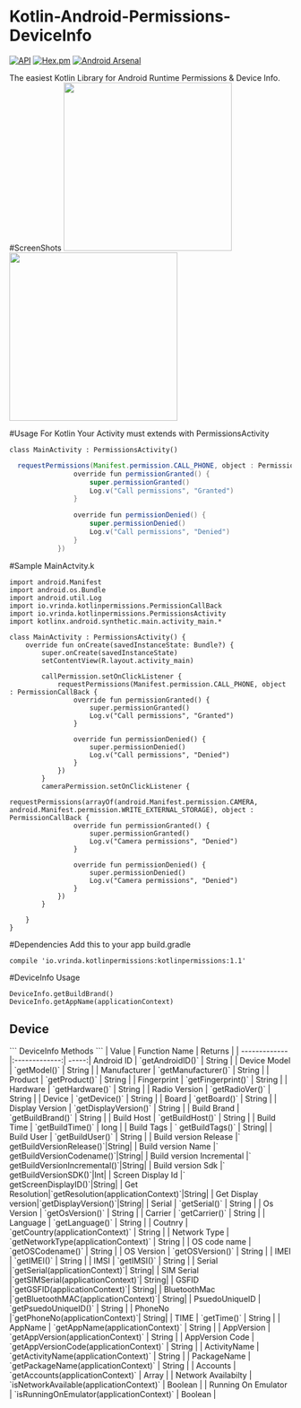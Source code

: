 # Kotlin-Android-Permissions-DeviceInfo
 [![API](https://img.shields.io/badge/API-15%2B-brightgreen.svg?style=flat)](https://android-arsenal.com/api?level=15) [![Hex.pm](https://img.shields.io/hexpm/l/plug.svg?maxAge=2592000)](http://www.apache.org/licenses/LICENSE-2.0)
 [![Android Arsenal](https://img.shields.io/badge/Android%20Arsenal-Kotlin--Android--Permissions-green.svg?style=true)](https://android-arsenal.com/details/1/4511)
 
The easiest Kotlin Library for Android Runtime Permissions &amp; Device Info.
#ScreenShots
<img src="https://github.com/AnirudhLoya/Kotlin-Android-Permissions-DeviceInfo/blob/master/call_permission.png" width="300"/>&nbsp;&nbsp;&nbsp;&nbsp;&nbsp;&nbsp;&nbsp;&nbsp;&nbsp;&nbsp;
<img src="https://github.com/AnirudhLoya/Kotlin-Android-Permissions-DeviceInfo/blob/master/device-2016-09-24-183505.png" width="300"/> 


#Usage For Kotlin
Your Activity must extends with PermissionsActivity
```
class MainActivity : PermissionsActivity()
``` 
```java
  requestPermissions(Manifest.permission.CALL_PHONE, object : PermissionCallBack {
                override fun permissionGranted() {
                    super.permissionGranted()
                    Log.v("Call permissions", "Granted")
                }

                override fun permissionDenied() {
                    super.permissionDenied()
                    Log.v("Call permissions", "Denied")
                }
            })

 ```
#Sample MainActvity.k
```
import android.Manifest
import android.os.Bundle
import android.util.Log
import io.vrinda.kotlinpermissions.PermissionCallBack
import io.vrinda.kotlinpermissions.PermissionsActivity
import kotlinx.android.synthetic.main.activity_main.*

class MainActivity : PermissionsActivity() {
    override fun onCreate(savedInstanceState: Bundle?) {
        super.onCreate(savedInstanceState)
        setContentView(R.layout.activity_main)

        callPermission.setOnClickListener {
            requestPermissions(Manifest.permission.CALL_PHONE, object : PermissionCallBack {
                override fun permissionGranted() {
                    super.permissionGranted()
                    Log.v("Call permissions", "Granted")
                }

                override fun permissionDenied() {
                    super.permissionDenied()
                    Log.v("Call permissions", "Denied")
                }
            })
        }
        cameraPermission.setOnClickListener {
            requestPermissions(arrayOf(android.Manifest.permission.CAMERA, android.Manifest.permission.WRITE_EXTERNAL_STORAGE), object : PermissionCallBack {
                override fun permissionGranted() {
                    super.permissionGranted()
                    Log.v("Camera permissions", "Denied")
                }

                override fun permissionDenied() {
                    super.permissionDenied()
                    Log.v("Camera permissions", "Denied")
                }
            })
        }

    }
}
```
#Dependencies
Add this to your app build.gradle
```
compile 'io.vrinda.kotlinpermissions:kotlinpermissions:1.1'
```
#DeviceInfo Usage
```
DeviceInfo.getBuildBrand()
DeviceInfo.getAppName(applicationContext)
```
<h2>Device</h2>
```
DeviceInfo Methods 
```
| Value         | Function Name | Returns  |
| ------------- |:-------------:| -----:|
 Android ID      | `getAndroidID()` | String |
| Device Model     | `getModel()` | String |
| Manufacturer      | `getManufacturer()` | String |
| Product      | `getProduct()` | String |
| Fingerprint      | `getFingerprint()` | String |
| Hardware      | `getHardware()` | String |
| Radio Version      | `getRadioVer()` | String |
| Device      | `getDevice()` | String |
| Board      | `getBoard()` | String |
| Display Version      | `getDisplayVersion()` | String |
| Build Brand      | `getBuildBrand()` | String |
| Build Host      | `getBuildHost()` | String |
| Build Time      | `getBuildTime()` | long |
| Build Tags      | ` getBuildTags()` | String| 
| Build User      | `getBuildUser()` | String |
| Build version Release |` getBuildVersionRelease()`|String|
| Build version Name |` getBuildVersionCodename()`|String|
| Build version Incremental |` getBuildVersionIncremental()`|String|
| Build version Sdk |` getBuildVersionSDK()`|Int|
| Screen Display Id |` getScreenDisplayID()`|String|
| Get Resolution|`getResolution(applicationContext)`|String|
| Get Display version|`getDisplayVersion()`|String|
| Serial      | `getSerial()` | String |
| Os Version      | `getOsVersion()` | String |
| Carrier      | `getCarrier()` | String |
| Language      | `getLanguage()` | String |
| Coutnry      | `getCountry(applicationContext)` | String |
| Network Type      | `getNetworkType(applicationContext)` | String |
| OS code name      | `getOSCodename()` | String |
| OS Version       | `getOSVersion()` | String |
| IMEI       | `getIMEI()` | String |
| IMSI       | `getIMSI()` | String |
| Serial       |`getSerial(applicationContext)`| String|
| SIM Serial       |`getSIMSerial(applicationContext)`| String|
| GSFID       |`getGSFID(applicationContext)`| String|
| BluetoothMac       |`getBluetoothMAC(applicationContext)`| String|
| PsuedoUniqueID       | `getPsuedoUniqueID()` | String |
| PhoneNo       |`getPhoneNo(applicationContext)`| String|
| TIME       | `getTime()` | String |
| AppName       | `getAppName(applicationContext)` | String |
| AppVersion       | `getAppVersion(applicationContext)` | String |
| AppVersion Code       | `getAppVersionCode(applicationContext)` | String |
| ActivityName      | `getActivityName(applicationContext)` | String |
| PackageName        | `getPackageName(applicationContext)` | String |
| Accounts        | `getAccounts(applicationContext)` | Array<String> |
| Network Availabilty        | `isNetworkAvailable(applicationContext)` | Boolean |
| Running On Emulator        | `isRunningOnEmulator(applicationContext)` | Boolean |













